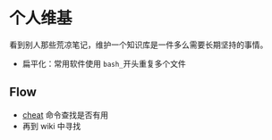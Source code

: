 # 个人维基

看到别人那些荒凉笔记，维护一个知识库是一件多么需要长期坚持的事情。

- 扁平化：常用软件使用 `bash_`开头重复多个文件

## Flow
- [cheat](https://github.com/chrisallenlane/cheat) 命令查找是否有用
- 再到 wiki 中寻找
